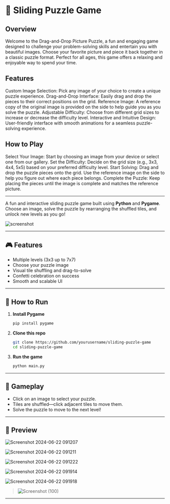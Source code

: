# 🧩 Sliding Puzzle Game
## Overview
Welcome to the Drag-and-Drop Picture Puzzle, a fun and engaging game designed to challenge your problem-solving skills and entertain you with beautiful images. Choose your favorite picture and piece it back together in a classic puzzle format. Perfect for all ages, this game offers a relaxing and enjoyable way to spend your time.

## Features
Custom Image Selection: Pick any image of your choice to create a unique puzzle experience.
Drag-and-Drop Interface: Easily drag and drop the pieces to their correct positions on the grid.
Reference Image: A reference copy of the original image is provided on the side to help guide you as you solve the puzzle.
Adjustable Difficulty: Choose from different grid sizes to increase or decrease the difficulty level.
Interactive and Intuitive Design: User-friendly interface with smooth animations for a seamless puzzle-solving experience.

## How to Play
Select Your Image: Start by choosing an image from your device or select one from our gallery.
Set the Difficulty: Decide on the grid size (e.g., 3x3, 4x4, 5x5) based on your preferred difficulty level.
Start Solving: Drag and drop the puzzle pieces onto the grid. Use the reference image on the side to help you figure out where each piece belongs.
Complete the Puzzle: Keep placing the pieces until the image is complete and matches the reference picture.

---

A fun and interactive sliding puzzle game built using **Python** and **Pygame**. Choose an image, solve the puzzle by rearranging the shuffled tiles, and unlock new levels as you go!

![screenshot](https://github.com/mmanikandan281/sliding-puzzle-game/assets/demo.gif)

---

## 🎮 Features

* Multiple levels (3x3 up to 7x7)
* Choose your puzzle image
* Visual tile shuffling and drag-to-solve
* Confetti celebration on success
* Smooth and scalable UI

---

## 🚀 How to Run

1. **Install Pygame**

   ```bash
   pip install pygame
   ```

2. **Clone this repo**

   ```bash
   git clone https://github.com/yourusername/sliding-puzzle-game
   cd sliding-puzzle-game
   ```


3. **Run the game**

   ```bash
   python main.py
   ```



---

## 🧠 Gameplay

* Click on an image to select your puzzle.
* Tiles are shuffled—click adjacent tiles to move them.
* Solve the puzzle to move to the next level!

---

## 📸 Preview

![Screenshot 2024-06-22 091207](https://github.com/Raj-Agill21/puzzle-game/assets/114497698/b91fc568-189f-4d5e-b494-41d851d6b904)

![Screenshot 2024-06-22 091211](https://github.com/Raj-Agill21/puzzle-game/assets/114497698/fe4cb2cf-e85f-42fc-97f3-3dbd15b053c2)

![Screenshot 2024-06-22 091222](https://github.com/Raj-Agill21/puzzle-game/assets/114497698/ef056fea-1224-4772-8876-5122d27234b1)

![Screenshot 2024-06-22 091914](https://github.com/Raj-Agill21/puzzle-game/assets/114497698/eaf80786-4946-442a-b7e8-eafe32518f2c)

![Screenshot 2024-06-22 091918](https://github.com/Raj-Agill21/puzzle-game/assets/114497698/d5547b5f-b36b-49f7-a22a-35ad6eee3c23)

> ![Screenshot (100)](https://github.com/user-attachments/assets/f2a127fe-1323-46f8-8e29-b2d798589f29)


---

